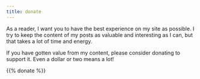 ```yaml
---
title: donate
---
```


As a reader, I want you to have the best experience on my site as possible.
I try to keep the content of my posts as valuable and
interesting as I can, but that takes a lot of time and energy.

If you have gotten value from my content,
please consider donating to support it.
Even a dollar or two means a lot!

{{% donate %}}
